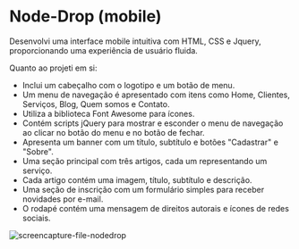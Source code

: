 # Node-Drop (mobile)
Desenvolvi uma interface mobile intuitiva com HTML, CSS e Jquery, proporcionando uma experiência de usuário fluida. 

Quanto ao projeti em si:

- Inclui um cabeçalho com o logotipo e um botão de menu.
- Um menu de navegação é apresentado com itens como Home, Clientes, Serviços, Blog, Quem somos e Contato.
- Utiliza a biblioteca Font Awesome para ícones.
- Contém scripts jQuery para mostrar e esconder o menu de navegação ao clicar no botão do menu e no botão de fechar.
- Apresenta um banner com um título, subtítulo e botões "Cadastrar" e "Sobre".
- Uma seção principal com três artigos, cada um representando um serviço.
- Cada artigo contém uma imagem, título, subtítulo e descrição.
- Uma seção de inscrição com um formulário simples para receber novidades por e-mail.
- O rodapé contém uma mensagem de direitos autorais e ícones de redes sociais.



![screencapture-file-nodedrop](https://github.com/gasparguilherme/Node-Drop--mobile--/assets/139807681/d6600dd9-e9bd-4e35-a614-0d80c323eb37)




